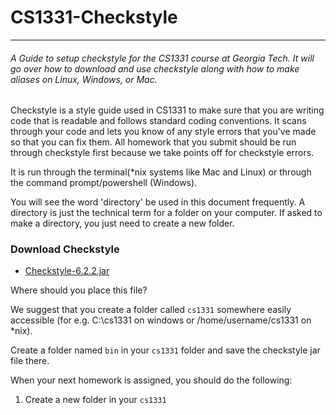 # CS1331-Checkstyle
---
###### A Guide to setup checkstyle for the CS1331 course at Georgia Tech. It will go over how to download and use checkstyle along with how to make aliases on Linux, Windows, or Mac.

Checkstyle is a style guide used in CS1331 to make sure that you are writing code that is readable and follows standard coding conventions. It scans through your code and lets you know of any style errors that you've made so that you can fix them. All homework that you submit should be run through checkstyle first because we take points off for checkstyle errors.


It is run through the terminal(*nix systems like Mac and Linux) or through the command prompt/powershell (Windows).

You will see the word 'directory' be used in this document frequently. A directory is just the technical term for a folder on your computer. If asked to make a directory, you just need to create a new folder.

### Download Checkstyle

  - [Checkstyle-6.2.2.jar](http://cs1331.org/resources/checkstyle-6.2.2.jar)
  
Where should you place this file?

We suggest that you create a folder called `cs1331` somewhere easily accessible (for e.g. C:\cs1331 on windows or /home/username/cs1331 on *nix). 

Create a folder named `bin` in your `cs1331` folder and save the checkstyle jar file there. 

When your next homework is assigned, you should do the following:

1. Create a new folder in your `cs1331`
